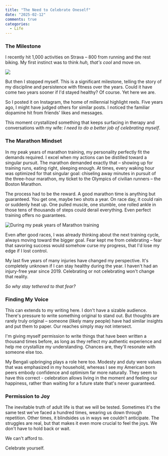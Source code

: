 ```yaml
---
title: "The Need to Celebrate Oneself"
date: "2025-02-12"
comments: true
categories:
  - Life
---
```


### The Milestone

I recently hit 1,000 activities on Strava – 800 from running and the rest biking. My first instinct was to think *huh, that's cool* and move on.

![](https://substack-post-media.s3.amazonaws.com/public/images/9a4f382f-410a-4a5c-af06-5719d2cf068a_634x1024.jpeg)

But then I stopped myself. This is a significant milestone, telling the story of my discipline and persistence with fitness over the years. Could it have come two years sooner if I'd stayed healthy? Of course. Yet here we are.

So I posted it on Instagram, the home of millennial highlight reels. Five years ago, I might have judged others for similar posts. I noticed the familiar dopamine hit from friends' likes and messages.

This moment crystallized something that keeps surfacing in therapy and conversations with my wife: *I need to do a better job of celebrating myself*.

### The Marathon Mindset

In my peak years of marathon training, my personality perfectly fit the demands required. I excel when my actions can be distilled toward a singular pursuit. The marathon demanded exactly that – showing up for training runs, eating right, sleeping enough. At times, every waking hour was optimized for that singular goal: chiseling away minutes in pursuit of the three-hour marathon, my ticket to the Olympics of civilian runners – the Boston Marathon.

The process had to be the reward. A good marathon time is anything but guaranteed. You get one, maybe two shots a year. On race day, it could rain or suddenly heat up. One pulled muscle, one stumble, one rolled ankle in those tens of thousands of steps could derail everything. Even perfect training offers no guarantees.

![During my peak years of Marathon training](https://substack-post-media.s3.amazonaws.com/public/images/02882fae-d99f-41f4-972d-affc1af9f8da_1024x1024.jpeg)

Even after good races, I was already thinking about the next training cycle, always moving toward the bigger goal. Fear kept me from celebrating – fear that savoring success would somehow curse my progress, that I'd lose my edge if I lost control.

My last five years of many injuries have changed my perspective. It's completely unknown if I can stay healthy during the year. I haven't had an injury-free year since 2019. Celebrating or not celebrating won't change that reality.

*So why stay tethered to that fear?*

### Finding My Voice

This can extends to my writing here. I don't have a sizable audience. There's pressure to write something original to stand out. But thoughts are rarely truly original – someone (likely many people) have had similar insights and put them to paper. Our reaches simply may not intersect.

I'm giving myself permission to write things that have been written a thousand times before, as long as they reflect my authentic experience and help me crystallize my understanding. Chances are, they'll resonate with someone else too.

My Bengali upbringing plays a role here too. Modesty and duty were values that was emphasized in my household, whereas I see my American born peers embody confidence and optimism far more naturally. They seem to have this correct - celebration allows living in the moment and feeling our happiness, rather than waiting for a future state that's never guaranteed.

### Permission to Joy

The inevitable truth of adult life is that we will be tested. Sometimes it's the same test we've faced a hundred times, wearing us down through repetition. Other times, it blindsides us in ways we couldn't anticipate. The struggles are real, but that makes it even more crucial to feel the joys. We don't have to hold back or wait.

We can't afford to.

Celebrate yourself.
